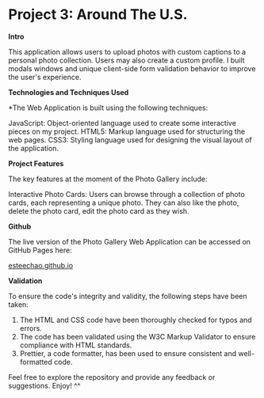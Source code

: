 # Project 3: Around The U.S. 
  
**Intro**
  
This application allows users to upload photos with custom captions to a personal photo collection. Users may also create a custom profile. I built modals windows and unique client-side form validation behavior to improve the user's experience. 
  
**Technologies and Techniques Used**  
  
*The Web Application is built using the following techniques:

JavaScript: Object-oriented language used to create some interactive pieces on my project. 
HTML5: Markup language used for structuring the web pages.
CSS3: Styling language used for designing the visual layout of the application.
  
**Project Features**  
  
The key features at the moment of the Photo Gallery include:

Interactive Photo Cards: Users can browse through a collection of photo cards, each representing a unique photo. They can also like the photo, delete the photo card, edit the photo card as they wish.

**Github**

The live version of the Photo Gallery Web Application can be accessed on GitHub Pages here:

[esteechao.github.io](https://esteechao.github.io/se_project_aroundtheus/)

**Validation**

To ensure the code's integrity and validity, the following steps have been taken:

1. The HTML and CSS code have been thoroughly checked for typos and errors.
2. The code has been validated using the W3C Markup Validator to ensure compliance with HTML standards.
3. Prettier, a code formatter, has been used to ensure consistent and well-formatted code.

Feel free to explore the repository and provide any feedback or suggestions.  Enjoy! ^^